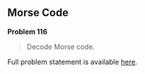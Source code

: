 Morse Code
----------

**Problem 116**

> Decode Morse code.

Full problem statement is available [here][mirror].

[mirror]: https://github.com/rdtsc/codeeval-problem-statements/tree/master/easy/116-morse-code/
          "View Problem Statement Mirror"
